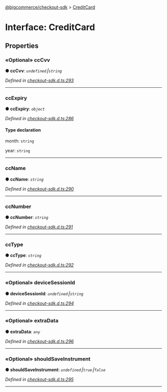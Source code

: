 [@bigcommerce/checkout-sdk](../README.md) > [CreditCard](../interfaces/creditcard.md)



# Interface: CreditCard


## Properties
<a id="cccvv"></a>

### «Optional» ccCvv

**●  ccCvv**:  *`undefined`⎮`string`* 

*Defined in [checkout-sdk.d.ts:293](https://github.com/bigcommerce/checkout-sdk-js/blob/1f51420/dist/checkout-sdk.d.ts#L293)*





___

<a id="ccexpiry"></a>

###  ccExpiry

**●  ccExpiry**:  *`object`* 

*Defined in [checkout-sdk.d.ts:286](https://github.com/bigcommerce/checkout-sdk-js/blob/1f51420/dist/checkout-sdk.d.ts#L286)*


#### Type declaration




 month: `string`






 year: `string`







___

<a id="ccname"></a>

###  ccName

**●  ccName**:  *`string`* 

*Defined in [checkout-sdk.d.ts:290](https://github.com/bigcommerce/checkout-sdk-js/blob/1f51420/dist/checkout-sdk.d.ts#L290)*





___

<a id="ccnumber"></a>

###  ccNumber

**●  ccNumber**:  *`string`* 

*Defined in [checkout-sdk.d.ts:291](https://github.com/bigcommerce/checkout-sdk-js/blob/1f51420/dist/checkout-sdk.d.ts#L291)*





___

<a id="cctype"></a>

###  ccType

**●  ccType**:  *`string`* 

*Defined in [checkout-sdk.d.ts:292](https://github.com/bigcommerce/checkout-sdk-js/blob/1f51420/dist/checkout-sdk.d.ts#L292)*





___

<a id="devicesessionid"></a>

### «Optional» deviceSessionId

**●  deviceSessionId**:  *`undefined`⎮`string`* 

*Defined in [checkout-sdk.d.ts:294](https://github.com/bigcommerce/checkout-sdk-js/blob/1f51420/dist/checkout-sdk.d.ts#L294)*





___

<a id="extradata"></a>

### «Optional» extraData

**●  extraData**:  *`any`* 

*Defined in [checkout-sdk.d.ts:296](https://github.com/bigcommerce/checkout-sdk-js/blob/1f51420/dist/checkout-sdk.d.ts#L296)*





___

<a id="shouldsaveinstrument"></a>

### «Optional» shouldSaveInstrument

**●  shouldSaveInstrument**:  *`undefined`⎮`true`⎮`false`* 

*Defined in [checkout-sdk.d.ts:295](https://github.com/bigcommerce/checkout-sdk-js/blob/1f51420/dist/checkout-sdk.d.ts#L295)*





___


